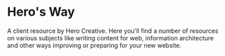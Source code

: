 # Hero's Way

A client resource by Hero Creative. Here you'll find a number of resources on various subjects like writing content for web, information architecture and other ways improving or preparing for your new website.